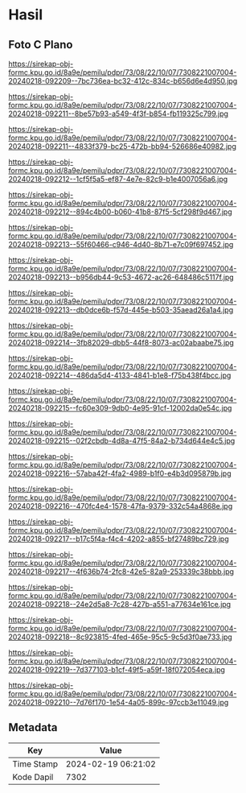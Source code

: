 # Hasil

## Foto C Plano

https://sirekap-obj-formc.kpu.go.id/8a9e/pemilu/pdpr/73/08/22/10/07/7308221007004-20240218-092209--7bc736ea-bc32-412c-834c-b656d6e4d950.jpg

https://sirekap-obj-formc.kpu.go.id/8a9e/pemilu/pdpr/73/08/22/10/07/7308221007004-20240218-092211--8be57b93-a549-4f3f-b854-fb119325c799.jpg

https://sirekap-obj-formc.kpu.go.id/8a9e/pemilu/pdpr/73/08/22/10/07/7308221007004-20240218-092211--4833f379-bc25-472b-bb94-526686e40982.jpg

https://sirekap-obj-formc.kpu.go.id/8a9e/pemilu/pdpr/73/08/22/10/07/7308221007004-20240218-092212--1cf5f5a5-ef87-4e7e-82c9-b1e4007056a6.jpg

https://sirekap-obj-formc.kpu.go.id/8a9e/pemilu/pdpr/73/08/22/10/07/7308221007004-20240218-092212--894c4b00-b060-41b8-87f5-5cf298f9d467.jpg

https://sirekap-obj-formc.kpu.go.id/8a9e/pemilu/pdpr/73/08/22/10/07/7308221007004-20240218-092213--55f60466-c946-4d40-8b71-e7c09f697452.jpg

https://sirekap-obj-formc.kpu.go.id/8a9e/pemilu/pdpr/73/08/22/10/07/7308221007004-20240218-092213--b956db44-9c53-4672-ac26-648486c5117f.jpg

https://sirekap-obj-formc.kpu.go.id/8a9e/pemilu/pdpr/73/08/22/10/07/7308221007004-20240218-092213--db0dce6b-f57d-445e-b503-35aead26a1a4.jpg

https://sirekap-obj-formc.kpu.go.id/8a9e/pemilu/pdpr/73/08/22/10/07/7308221007004-20240218-092214--3fb82029-dbb5-44f8-8073-ac02abaabe75.jpg

https://sirekap-obj-formc.kpu.go.id/8a9e/pemilu/pdpr/73/08/22/10/07/7308221007004-20240218-092214--486da5d4-4133-4841-b1e8-f75b438f4bcc.jpg

https://sirekap-obj-formc.kpu.go.id/8a9e/pemilu/pdpr/73/08/22/10/07/7308221007004-20240218-092215--fc60e309-9db0-4e95-91cf-12002da0e54c.jpg

https://sirekap-obj-formc.kpu.go.id/8a9e/pemilu/pdpr/73/08/22/10/07/7308221007004-20240218-092215--02f2cbdb-4d8a-47f5-84a2-b734d644e4c5.jpg

https://sirekap-obj-formc.kpu.go.id/8a9e/pemilu/pdpr/73/08/22/10/07/7308221007004-20240218-092216--57aba42f-4fa2-4989-b1f0-e4b3d095879b.jpg

https://sirekap-obj-formc.kpu.go.id/8a9e/pemilu/pdpr/73/08/22/10/07/7308221007004-20240218-092216--470fc4e4-1578-47fa-9379-332c54a4868e.jpg

https://sirekap-obj-formc.kpu.go.id/8a9e/pemilu/pdpr/73/08/22/10/07/7308221007004-20240218-092217--b17c5f4a-f4c4-4202-a855-bf27489bc729.jpg

https://sirekap-obj-formc.kpu.go.id/8a9e/pemilu/pdpr/73/08/22/10/07/7308221007004-20240218-092217--4f636b74-2fc8-42e5-82a9-253339c38bbb.jpg

https://sirekap-obj-formc.kpu.go.id/8a9e/pemilu/pdpr/73/08/22/10/07/7308221007004-20240218-092218--24e2d5a8-7c28-427b-a551-a77634e161ce.jpg

https://sirekap-obj-formc.kpu.go.id/8a9e/pemilu/pdpr/73/08/22/10/07/7308221007004-20240218-092218--8c923815-4fed-465e-95c5-9c5d3f0ae733.jpg

https://sirekap-obj-formc.kpu.go.id/8a9e/pemilu/pdpr/73/08/22/10/07/7308221007004-20240218-092219--7d377103-b1cf-49f5-a59f-18f072054eca.jpg

https://sirekap-obj-formc.kpu.go.id/8a9e/pemilu/pdpr/73/08/22/10/07/7308221007004-20240218-092210--7d76f170-1e54-4a05-899c-97ccb3e11049.jpg


## Metadata

| Key        | Value               |
| ---------- | ------------------- |
| Time Stamp | 2024-02-19 06:21:02 |
| Kode Dapil | 7302                |



